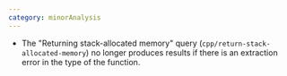 ```yaml
---
category: minorAnalysis
---
```

* The "Returning stack-allocated memory" query (`cpp/return-stack-allocated-memory`) no longer produces results if there is an extraction error in the type of the function.
